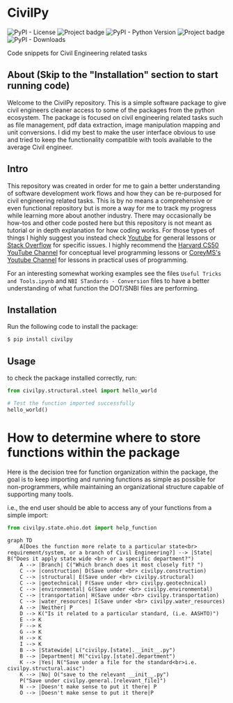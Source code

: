 # CivilPy

![PyPI - License](https://img.shields.io/pypi/l/civilpy)
<img alt="Project badge" aria-hidden="" class="project-badge" src="https://daneparks.com/Dane/civilpy/badges/master/pipeline.svg">
<img alt="PyPI - Python Version" src="https://img.shields.io/pypi/pyversions/civilpy">
<img alt="Project badge" aria-hidden="" class="project-badge" src="https://daneparks.com/Dane/civilpy/badges/master/coverage.svg">
![PyPI - Downloads](https://img.shields.io/pypi/dm/CivilPy)


Code snippets for Civil Engineering related tasks

## About (Skip to the "Installation" section to start running code)

Welcome to the CivilPy repository.  This is a simple software package to give civil engineers cleaner access
to some of the packages from the python ecosystem.  The package is focused on civil engineering related tasks such as 
file management, pdf data extraction, image manipulation mapping and unit conversions.  I did my best to make the user 
interface obvious to use and tried to keep the functionality compatible with tools available to the average Civil 
engineer.

## Intro

This repository was created in order for me to gain a better understanding of software development work flows and how they can be
re-purposed for civil engineering related tasks.  This is by no means a comprehensive or even functional repository but 
is more a way for me to track my progress while learning more about another industry.  There may occasionally be how-tos
and other code posted here but this repository is not meant as tutorial or in depth explanation for how coding works. 
For those types of things I highly suggest you instead check <a href=https://www.youtube.com/>Youtube</a> for general 
lessons or <a href=https://stackoverflow.com/>Stack Overflow</a> for specific issues.  I highly recommend the 
<a href=https://www.youtube.com/user/cs50tv>Harvard CS50 YouTube Channel</a> for conceptual level programming lessons or
<a href=https://www.youtube.com/user/schafer5>CoreyMS's Youtube Channel</a> for lessons in practical uses of 
programming. 

For an interesting somewhat working examples see the files `Useful Tricks and Tools.ipynb` and `NBI STandards - Conversion`
files to have a better understanding of what function the DOT/SNBI files are performing. 

## Installation

Run the following code to install the package:

```bash
$ pip install civilpy
```

## Usage

to check the package installed correctly, run:

```python
from civilpy.structural.steel import hello_world

# Test the function imported successfully
hello_world()
```


# How to determine where to store functions within the package

Here is the decision tree for function organization within the package, the goal
is to keep importing and running functions as simple as possible for non-programmers,
while maintaining an organizational structure capable of supporting many tools.

i.e., the end user should be able to access any of your functions from a simple import:

```python
from civilpy.state.ohio.dot import help_function
```

<div class="center">

```mermaid
graph TD
    A[Does the function more relate to a particular state<br> requirement/system, or a branch of Civil Engineering?] --> |State| B("Does it apply state wide <br> or a specific department?")
    A --> |Branch| C("Which branch does it most closely fit? ")
    C --> |construction| D(Save under <br> civilpy.construction)
    C --> |structural| E(Save under <br> civilpy.structural)
    C --> |geotechnical| F(Save under <br> civilpy.geotechnical)
    C --> |environmental| G(Save under <br> civilpy.environmental)
    C --> |transportation| H(Save under <br> civilpy.transportation)
    C --> |water_resources| I(Save under <br> civilpy.water_resources)
    A --> |Neither| P
    D --> K("Is it related to a particular standard, (i.e. AASHTO)")
    E --> K
    F --> K
    G --> K
    H --> K
    I --> K
    B --> |Statewide| L("civilpy.[state].__init__.py")
    B --> |Department| M("civilpy.[state].department")
    K --> |Yes| N("Save under a file for the standard<br>i.e. civilpy.structural.aisc")
    K --> |No| O("save to the relevant __init__.py")
    P("Save under civilpy.general.[relevant_file]")
    N --> |Doesn't make sense to put it there| P
    O --> |Doesn't make sense to put it there|P
```
</div>
